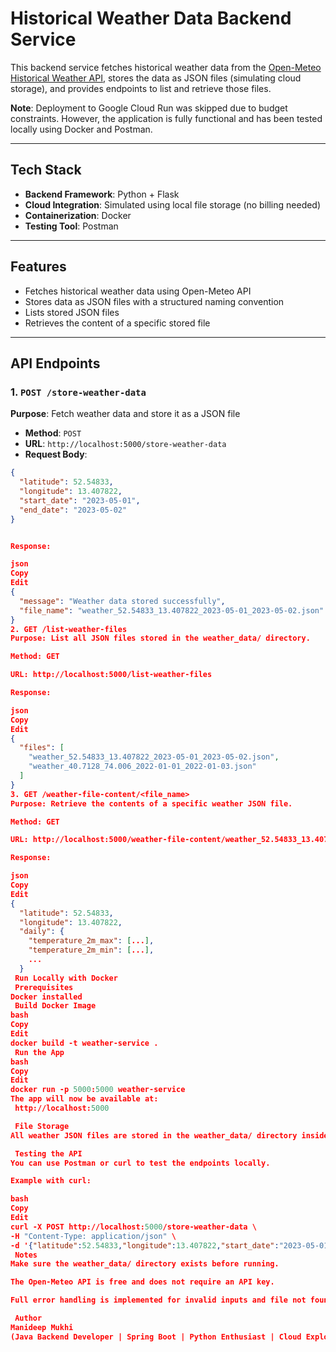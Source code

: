 # Historical Weather Data Backend Service

This backend service fetches historical weather data from the [Open-Meteo Historical Weather API](https://open-meteo.com/en/docs/historical-weather-api), stores the data as JSON files (simulating cloud storage), and provides endpoints to list and retrieve those files.

 **Note**: Deployment to Google Cloud Run was skipped due to budget constraints. However, the application is fully functional and has been tested locally using Docker and Postman.

---

## Tech Stack

- **Backend Framework**: Python + Flask  
- **Cloud Integration**: Simulated using local file storage (no billing needed)  
- **Containerization**: Docker  
- **Testing Tool**: Postman  

---

##  Features

- Fetches historical weather data using Open-Meteo API
- Stores data as JSON files with a structured naming convention
- Lists stored JSON files
- Retrieves the content of a specific stored file

---

## API Endpoints

### 1. `POST /store-weather-data`

**Purpose**: Fetch weather data and store it as a JSON file

- **Method**: `POST`
- **URL**: `http://localhost:5000/store-weather-data`
- **Request Body**:
```json
{
  "latitude": 52.54833,
  "longitude": 13.407822,
  "start_date": "2023-05-01",
  "end_date": "2023-05-02"
}


Response:

json
Copy
Edit
{
  "message": "Weather data stored successfully",
  "file_name": "weather_52.54833_13.407822_2023-05-01_2023-05-02.json"
}
2. GET /list-weather-files
Purpose: List all JSON files stored in the weather_data/ directory.

Method: GET

URL: http://localhost:5000/list-weather-files

Response:

json
Copy
Edit
{
  "files": [
    "weather_52.54833_13.407822_2023-05-01_2023-05-02.json",
    "weather_40.7128_74.006_2022-01-01_2022-01-03.json"
  ]
}
3. GET /weather-file-content/<file_name>
Purpose: Retrieve the contents of a specific weather JSON file.

Method: GET

URL: http://localhost:5000/weather-file-content/weather_52.54833_13.407822_2023-05-01_2023-05-02.json

Response:

json
Copy
Edit
{
  "latitude": 52.54833,
  "longitude": 13.407822,
  "daily": {
    "temperature_2m_max": [...],
    "temperature_2m_min": [...],
    ...
  }
 Run Locally with Docker
 Prerequisites
Docker installed
 Build Docker Image
bash
Copy
Edit
docker build -t weather-service .
 Run the App
bash
Copy
Edit
docker run -p 5000:5000 weather-service
The app will now be available at:
 http://localhost:5000

 File Storage
All weather JSON files are stored in the weather_data/ directory inside your project root. This simulates Google Cloud Storage.

 Testing the API
You can use Postman or curl to test the endpoints locally.

Example with curl:

bash
Copy
Edit
curl -X POST http://localhost:5000/store-weather-data \
-H "Content-Type: application/json" \
-d '{"latitude":52.54833,"longitude":13.407822,"start_date":"2023-05-01","end_date":"2023-05-02"}'
 Notes
Make sure the weather_data/ directory exists before running.

The Open-Meteo API is free and does not require an API key.

Full error handling is implemented for invalid inputs and file not found errors.

 Author
Manideep Mukhi
(Java Backend Developer | Spring Boot | Python Enthusiast | Cloud Explorer)


